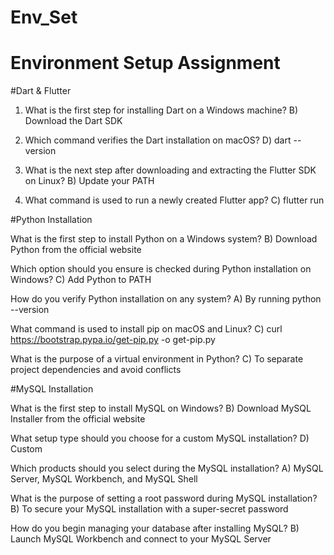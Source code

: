# Env_Set

# Environment Setup Assignment

#Dart & Flutter

1. What is the first step for installing Dart on a Windows machine?
B) Download the Dart SDK


2. Which command verifies the Dart installation on macOS?
D) dart --version


3. What is the next step after downloading and extracting the Flutter SDK on Linux?
B) Update your PATH


4. What command is used to run a newly created Flutter app?
C) flutter run


#Python Installation

What is the first step to install Python on a Windows system?
B) Download Python from the official website


Which option should you ensure is checked during Python installation on Windows?
C) Add Python to PATH


How do you verify Python installation on any system?
A) By running python --version


What command is used to install pip on macOS and Linux?
C) curl https://bootstrap.pypa.io/get-pip.py -o get-pip.py


What is the purpose of a virtual environment in Python?
C) To separate project dependencies and avoid conflicts


#MySQL Installation

What is the first step to install MySQL on Windows?
B) Download MySQL Installer from the official website


What setup type should you choose for a custom MySQL installation?
D) Custom

Which products should you select during the MySQL installation?
A) MySQL Server, MySQL Workbench, and MySQL Shell


What is the purpose of setting a root password during MySQL installation?
B) To secure your MySQL installation with a super-secret password


How do you begin managing your database after installing MySQL?
B) Launch MySQL Workbench and connect to your MySQL Server
